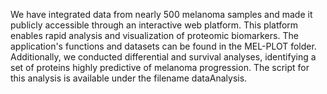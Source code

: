 We have integrated data from nearly 500 melanoma samples and made it publicly accessible through an interactive web platform. This platform enables rapid analysis and visualization of proteomic biomarkers. The application's functions and datasets can be found in the MEL-PLOT folder.
Additionally, we conducted differential and survival analyses, identifying a set of proteins highly predictive of melanoma progression. The script for this analysis is available under the filename dataAnalysis.
